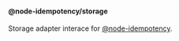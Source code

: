 #### @node-idempotency/storage

Storage adapter interace for [@node-idempotency](https://www.npmjs.com/package/@node-idempotency/core).
